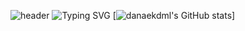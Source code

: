 
![header](https://capsule-render.vercel.app/api?type=waving&color=6994CDEE&text=&animation=twinkling&height=80)
![Typing SVG](https://readme-typing-svg.demolab.com?font=Alkatra&weight=500&size=45&duration=3500&pause=3&color=6994CDEE&center=false&vCenter=false&multiline=true&repeat=true&width=1000&height=100&lines=Welcome+to+danaekdml's+GitHub!👋)
[![danaekdml's GitHub stats](https://github-readme-stats.vercel.app/api?username=danaekdml&include_all_commits=true&show_icons=true&theme=cobalt)]
